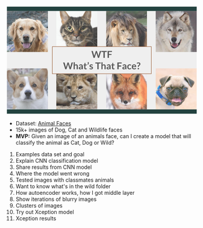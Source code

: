 ![image](images/title.png)

- Dataset: [Animal Faces](https://www.kaggle.com/andrewmvd/animal-faces)
- 15k+ images of Dog, Cat and Wildlife faces
- **MVP:** Given an image of an animals face, can I create a model that will classify the animal as Cat, Dog or Wild?

1) Examples data set and goal
2) Explain CNN classification model
3) Share results from CNN model
4) Where the model went wrong
5) Tested images with classmates animals
6) Want to know what's in the wild folder
7) How autoencoder works, how I got middle layer
8) Show iterations of blurry images
9) Clusters of images
10) Try out Xception model
11) Xception results